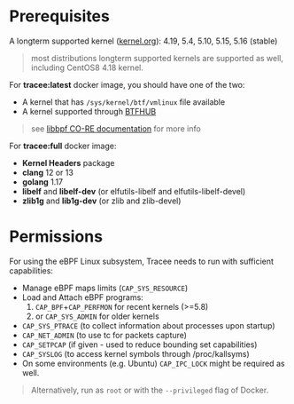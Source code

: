 # Prerequisites

A longterm supported kernel ([kernel.org](https://kernel.org)): 4.19, 5.4, 5.10, 5.15, 5.16 (stable)

> most distributions longterm supported kernels are supported as well,
> including CentOS8 4.18 kernel.

For **tracee:latest** docker image, you should have one of the two:

* A kernel that has `/sys/kernel/btf/vmlinux` file available
* A kernel supported through [BTFHUB]

> see [libbpf CO-RE documentation] for more info

For **tracee:full** docker image:

  * **Kernel Headers** package
  * **clang** 12 or 13
  * **golang** 1.17
  * **libelf** and **libelf-dev** (or elfutils-libelf and elfutils-libelf-devel)
  * **zlib1g** and **lib1g-dev** (or zlib and zlib-devel)

# Permissions

For using the eBPF Linux subsystem, Tracee needs to run with sufficient
capabilities:

* Manage eBPF maps limits (`CAP_SYS_RESOURCE`)
* Load and Attach eBPF programs:
    1. `CAP_BPF`+`CAP_PERFMON` for recent kernels (>=5.8)
    2. or `CAP_SYS_ADMIN` for older kernels
* `CAP_SYS_PTRACE` (to collect information about processes upon startup)
* `CAP_NET_ADMIN` (to use tc for packets capture)
* `CAP_SETPCAP` (if given - used to reduce bounding set capabilities)
* `CAP_SYSLOG` (to access kernel symbols through /proc/kallsyms)
* On some environments (e.g. Ubuntu) `CAP_IPC_LOCK` might be required as well.

> Alternatively, run as `root` or with the `--privileged` flag of Docker.

[libbpf CO-RE documentation]: https://github.com/libbpf/libbpf#bpf-co-re-compile-once--run-everywhere
[BTFHUB]: https://github.com/aquasecurity/btfhub-archive
